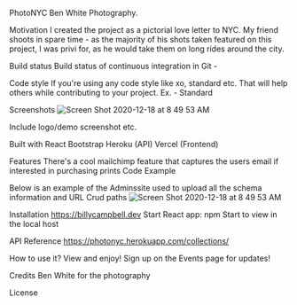 PhotoNYC
Ben White Photography.

Motivation
I created the project as a pictorial love letter to NYC.  My friend shoots in spare time - as the majority of his shots taken featured on this project, I was privi for, as he would take them on long rides around the city. 

Build status
Build status of continuous integration in Git -

Code style
If you're using any code style like xo, standard etc. That will help others while contributing to your project. Ex. -
Standard 

Screenshots
![Screen Shot 2020-12-18 at 8 49 53 AM]("https://user-images.githubusercontent.com/50599892/102633369-54a73280-411e-11eb-937b-177dca29d22b.png">)


Include logo/demo screenshot etc.

Built with
React
Bootstrap
Heroku (API)
Vercel (Frontend)
 
Features
There's a cool mailchimp feature that captures the users email if interested in purchasing prints 
Code Example

Below is an example of the Adminssite used to upload all the schema information and URL Crud paths
![Screen Shot 2020-12-18 at 8 49 53 AM](https://user-images.githubusercontent.com/50599892/102632868-a1d6d480-411d-11eb-9234-dc7dd9606ff2.png)
 

Installation
https://billycampbell.dev
Start React app: npm Start to view in the local host

API Reference
https://photonyc.herokuapp.com/collections/

How to use it?
View and enjoy! Sign up on the Events page for updates! 

Credits
Ben White for the photography


License

